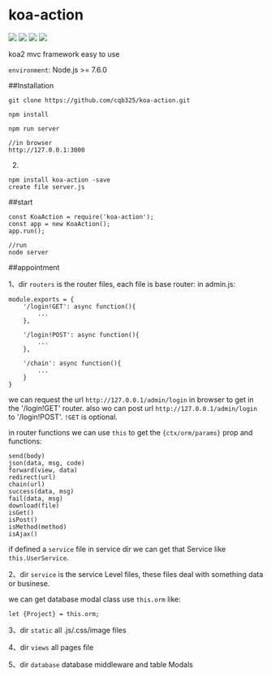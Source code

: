 # koa-action
![](https://img.shields.io/badge/koa--action-1.0.0-blue.svg) ![](https://img.shields.io/badge/build-passing-brightgreen.svg) ![](https://img.shields.io/badge/licence-MIT%20License-blue.svg) ![](https://img.shields.io/badge/dependencies-up%20to%20date-brightgreen.svg)

koa2 mvc framework  easy to use

`environment`: Node.js >= 7.6.0

##Installation

	git clone https://github.com/cqb325/koa-action.git
	
	npm install
	
	npm run server
	
	//in browser
	http://127.0.0.1:3000

2.
	
	npm install koa-action -save
	create file server.js
##start

	const KoaAction = require('koa-action');
	const app = new KoaAction();
	app.run();

	//run
	node server

##appointment

1、dir `routers` is the router files, each file is base router: 
in admin.js:

	module.exports = {
	    '/login!GET': async function(){
	        ...
	    },
	
	    '/login!POST': async function(){
	        ...
	    },
	
	    '/chain': async function(){
	        ...
	    }
	}

we can request the url `http://127.0.0.1/admin/login` in browser to get in the '/login!GET' router.
also wo can post url `http://127.0.0.1/admin/login` to '/login!POST'.
`!GET` is optional.

in router functions we can use `this` to get the `{ctx/orm/params}` prop and 
functions:
	
	send(body)
	json(data, msg, code)
	forward(view, data)
	redirect(url)
	chain(url)
	success(data, msg)
	fail(data, msg)
	download(file)
	isGet()
	isPost()
	isMethod(method)
	isAjax()

if defined a `service` file in service dir we can get that Service like `this.UserService`.

2、dir `service` is the service Level files, these files deal with something data or businese.

we can get database modal class use `this.orm` like: 

	let {Project} = this.orm;

3、dir `static` all .js/.css/image files

4、dir `views` all pages file

5、dir `database` database middleware and table Modals